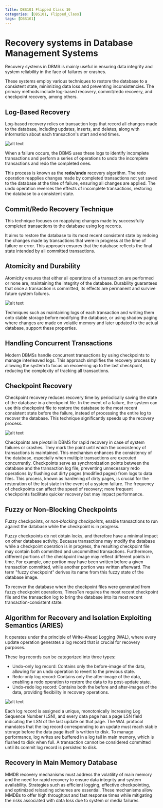```yaml
---
Title: DBS101 Flipped Class 10
categories: [DBS101, Flipped_Class]
tags: [DBS101]
---
```


# Recovery systems in Database Management Systems 

Recovery systems in DBMS is mainly useful in ensuring data integrity and system reliability in the face of failures or crashes. 

These systems employ various techniques to restore the database to a consistent state, minimizing data loss and preventing inconsistencies. The primary methods include log-based recovery, commit/redo recovery, and checkpoint recovery, among others.


## Log-Based Recovery

Log-based recovery relies on transaction logs that record all changes made to the database, including updates, inserts, and deletes, along with information about each transaction's start and end times. 

![alt text](<../assets/img/dbs/log-based-recovery-in-dbms-thumbnail-1.webp>)

When a failure occurs, the DBMS uses these logs to identify incomplete transactions and perform a series of operations to undo the incomplete transactions and redo the completed ones. 

This process is known as the **redo/undo** recovery algorithm. The redo operation reapplies changes made by completed transactions not yet saved to the database at the time of failure, ensuring all changes are applied. The undo operation reverses the effects of incomplete transactions, restoring the database to a consistent state.

## Commit/Redo Recovery Technique

This technique focuses on reapplying changes made by successfully completed transactions to the database using log records. 

It aims to restore the database to its most recent consistent state by redoing the changes made by transactions that were in progress at the time of failure or error. This approach ensures that the database reflects the final state intended by all committed transactions.


## Atomicity and Durability

Atomicity ensures that either all operations of a transaction are performed or none are, maintaining the integrity of the database. Durability guarantees that once a transaction is committed, its effects are permanent and survive future system failures. 

![alt text](<../assets/img/dbs/1689955135766.jpeg>)

Techniques such as maintaining logs of each transaction and writing them onto stable storage before modifying the database, or using shadow paging where changes are made on volatile memory and later updated to the actual database, support these properties.

## Handling Concurrent Transactions

Modern DBMSs handle concurrent transactions by using checkpoints to manage interleaved logs. This approach simplifies the recovery process by allowing the system to focus on recovering up to the last checkpoint, reducing the complexity of tracking all transactions.

## Checkpoint Recovery

Checkpoint recovery reduces recovery time by periodically saving the state of the database in a checkpoint file. In the event of a failure, the system can use this checkpoint file to restore the database to the most recent consistent state before the failure, instead of processing the entire log to recover the database. This technique significantly speeds up the recovery process.

![alt text](<../assets/img/dbs/recovery-using-checkpoints.webp>)

Checkpoints are pivotal in DBMS for rapid recovery in case of system failures or crashes. They mark the point until which the consistency of transactions is maintained. This mechanism enhances the consistency of the database, especially when multiple transactions are executed concurrently. Checkpoints serve as synchronization points between the database and the transaction log file, preventing unnecessary redo operations by flushing out dirty pages (modified pages) from logs to data files. This process, known as hardening of dirty pages, is crucial for the restoration of the lost state in the event of a system failure. The frequency of checkpoints can affect the speed of recovery; more frequent checkpoints facilitate quicker recovery but may impact performance.

## Fuzzy or Non-Blocking Checkpoints

Fuzzy checkpoints, or *non-blocking checkpoints*, enable transactions to run against the database while the checkpoint is in progress.

Fuzzy checkpoints do not obtain locks, and therefore have a minimal impact on other database activity. Because transactions may modify the database while a checkpoint operation is in progress, the resulting checkpoint file may contain both committed and uncommitted transactions. Furthermore, different portions of the checkpoint image may reflect different points in time. For example, one portion may have been written before a given transaction committed, while another portion was written afterward. The term "fuzzy checkpoint" derives its name from this fuzzy state of the database image.

To recover the database when the checkpoint files were generated from fuzzy checkpoint operations, TimesTen requires the most recent checkpoint file and the transaction log to bring the database into its most recent transaction-consistent state.

## Algorithm for Recovery and Isolation Exploiting Semantics (ARIES)

It operates under the principle of Write-Ahead Logging (WAL), where every update operation generates a log record that is crucial for recovery purposes. 

These log records can be categorized into three types:

* Undo-only log record: Contains only the before-image of the data, allowing for an undo operation to revert to the previous state.
* Redo-only log record: Contains only the after-image of the data, enabling a redo operation to restore the data to its post-update state.
* Undo-redo log record: Contains both the before and after-images of the data, providing flexibility in recovery operations.

![alt text](<../assets/img/dbs/scanned-document.jpg>)

Each log record is assigned a unique, monotonically increasing Log Sequence Number (LSN), and every data page has a page LSN field indicating the LSN of the last update on that page. The WAL protocol mandates that the log record corresponding to an update must reach stable storage before the data page itself is written to disk. To manage performance, log writes are buffered in a log tail in main memory, which is flushed to disk when full. A transaction cannot be considered committed until its commit log record is persisted to disk.

## Recovery in Main Memory Database

MMDB recovery mechanisms must address the volatility of main memory and the need for rapid recovery to ensure data integrity and system availability. Strategies such as efficient logging, effective checkpointing, and optimized reloading schemes are essential. These mechanisms allow MMDBs to offer high throughput and fast response times while mitigating the risks associated with data loss due to system or media failures.
